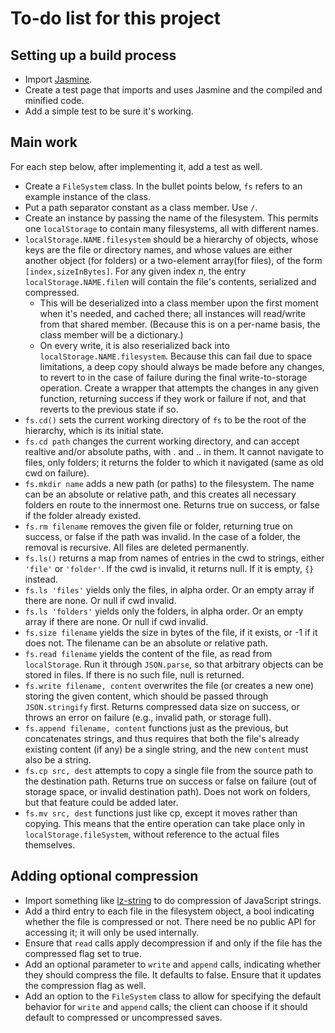 
# To-do list for this project

## Setting up a build process

 * Import [Jasmine](http://jasmine.github.io/).
 * Create a test page that imports and uses Jasmine and the
   compiled and minified code.
 * Add a simple test to be sure it's working.

## Main work

For each step below, after implementing it, add a test as well.
 * Create a `FileSystem` class.  In the bullet points below, `fs`
   refers to an example instance of the class.
 * Put a path separator constant as a class member.  Use `/`.
 * Create an instance by passing the name of the filesystem.
   This permits one `localStorage` to contain many filesystems,
   all with different names.
 * `localStorage.NAME.filesystem` should be a hierarchy of
   objects, whose keys are the file or directory names, and
   whose values are either another object (for folders) or a
   two-element array(for files), of the form
   `[index,sizeInBytes]`.  For any given index $n$, the entry
   `localStorage.NAME.file`$n$ will contain the file's contents,
   serialized and compressed.
   * This will be deserialized into a class member upon the first
     moment when it's needed, and cached there; all instances
     will read/write from that shared member.  (Because this is
     on a per-name basis, the class member will be a dictionary.)
   * On every write, it is also reserialized back into
     `localStorage.NAME.filesystem`.  Because this can fail due
     to space limitations, a deep copy should always be made
     before any changes, to revert to in the case of failure
     during the final write-to-storage operation.  Create a
     wrapper that attempts the changes in any given function,
     returning success if they work or failure if not, and that
     reverts to the previous state if so.
 * `fs.cd()` sets the current working directory of `fs` to be
   the root of the hierarchy, which is its initial state.
 * `fs.cd path` changes the current working directory, and can
   accept realtive and/or absolute paths, with . and .. in them.
   It cannot navigate to files, only folders; it returns the
   folder to which it navigated (same as old cwd on failure).
 * `fs.mkdir name` adds a new path (or paths) to the filesystem.
   The name can be an absolute or relative path, and this
   creates all necessary folders en route to the innermost one.
   Returns true on success, or false if the folder already
   existed.
 * `fs.rm filename` removes the given file or folder, returning
   true on success, or false if the path was invalid.  In the
   case of a folder, the removal is recursive.  All files are
   deleted permanently.
 * `fs.ls()` returns a map from names of entries in the cwd to
   strings, either `'file'` or `'folder'`.  If the cwd is
   invalid, it returns null.  If it is empty, `{}` instead.
 * `fs.ls 'files'` yields only the files, in alpha order.  Or
   an empty array if there are none.  Or null if cwd invalid.
 * `fs.ls 'folders'` yields only the folders, in alpha order.
   Or an empty array if there are none.  Or null if cwd invalid.
 * `fs.size filename` yields the size in bytes of the file, if
   it exists, or -1 if it does not.  The filename can be an
   absolute or relative path.
 * `fs.read filename` yields the content of the file, as read
   from `localStorage`.  Run it through `JSON.parse`, so that
   arbitrary objects can be stored in files.  If there is no
   such file, null is returned.
 * `fs.write filename, content` overwrites the file (or creates
   a new one) storing the given content, which should be passed
   through `JSON.stringify` first.  Returns compressed data size
   on success, or throws an error on failure (e.g., invalid
   path, or storage full).
 * `fs.append filename, content` functions just as the previous,
   but concatenates strings, and thus requires that both the
   file's already existing content (if any) be a single string,
   and the new `content` must also be a string.
 * `fs.cp src, dest` attempts to copy a single file from the
   source path to the destination path.  Returns true on
   success or false on failure (out of storage space, or invalid
   destination path).  Does not work on folders, but that
   feature could be added later.
 * `fs.mv src, dest` functions just like cp, except it moves
   rather than copying.  This means that the entire operation
   can take place only in `localStorage.fileSystem`, without
   reference to the actual files themselves.

## Adding optional compression

 * Import something like
   [lz-string](http://pieroxy.net/blog/pages/lz-string/index.html)
   to do compression of JavaScript strings.
 * Add a third entry to each file in the filesystem object, a
   bool indicating whether the file is compressed or not.  There
   need be no public API for accessing it; it will only be used
   internally.
 * Ensure that `read` calls apply decompression if and only if
   the file has the compressed flag set to true.
 * Add an optional parameter to `write` and `append` calls,
   indicating whether they should compress the file.  It defaults
   to false.  Ensure that it updates the compression flag as
   well.
 * Add an option to the `FileSystem` class to allow for
   specifying the default behavior for `write` and `append`
   calls; the client can choose if it should default to
   compressed or uncompressed saves.

